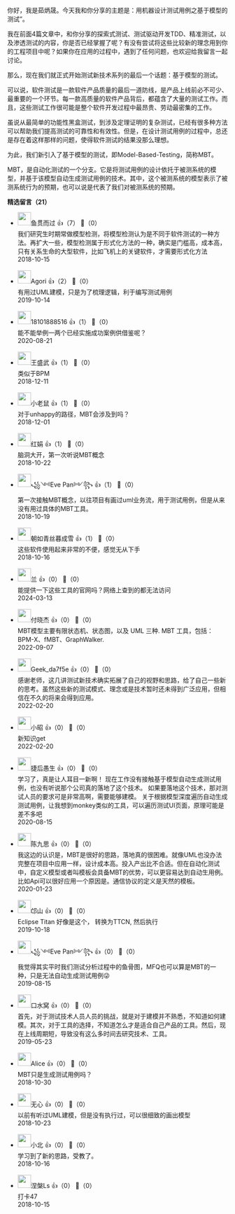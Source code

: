 你好，我是茹炳晟。今天我和你分享的主题是：用机器设计测试用例之基于模型的测试”。

我在前面4篇文章中，和你分享的探索式测试、测试驱动开发TDD、精准测试，以及渗透测试的内容，你是否已经掌握了呢？有没有尝试将这些比较新的理念用到你的工程项目中呢？如果你在应用的过程中，遇到了任何问题，也欢迎给我留言一起讨论。

那么，现在我们就正式开始测试新技术系列的最后一个话题：基于模型的测试。

可以说，软件测试是一款软件产品质量的最后一道防线，是产品上线前必不可少、最重要的一个环节。每一款高质量的软件产品背后，都蕴含了大量的测试工作。而且，这些测试工作很可能是整个软件开发过程中最昂贵、劳动最密集的工作。

虽说从最简单的功能性黑盒测试，到涉及定理证明的复杂测试，已经有很多种方法可以帮助我们提高测试的可靠性和有效性。但是，在设计测试用例的过程中，总还是存在着这样那样的问题，使得软件测试的结果没那么理想。

为此，我们新引入了基于模型的测试，即Model-Based-Testing，简称MBT。

MBT，是自动化测试的一个分支。它是将测试用例的设计依托于被测系统的模型，并基于该模型自动生成测试用例的技术。其中，这个被测系统的模型表示了被测系统行为的预期，也可以说是代表了我们对被测系统的预期。
<div><strong>精选留言（21）</strong></div><ul>
<li><img src="https://static001.geekbang.org/account/avatar/00/10/a0/8b/28bf8eeb.jpg" width="30px"><span>鱼贯而过</span> 👍（7） 💬（0）<div>我们研究生时期常做模型检测，将模型检测认为是不同于软件测试的一种方法。再扩大一些，模型检测属于形式化方法的一种，确实是门槛高，成本高，只有关系生命的大型软件，比如飞机上的关键软件，才需要形式化方法</div>2018-10-15</li><br/><li><img src="https://static001.geekbang.org/account/avatar/00/17/f3/c8/80185760.jpg" width="30px"><span>Agori</span> 👍（2） 💬（0）<div>有用过UML建模，只是为了梳理逻辑，利于编写测试用例</div>2019-10-14</li><br/><li><img src="http://thirdwx.qlogo.cn/mmopen/vi_32/Q0j4TwGTfTIT6XZicKWG7SMCoicWRU6E0r9MWziaoDNJCiblO7s9vLAHusROEHB8ypJT8u0J7sDjUOXE1ic1j2oLzvg/132" width="30px"><span>18101888516</span> 👍（1） 💬（0）<div>能不能举例一两个已经实施成功案例供借鉴呢？</div>2020-08-21</li><br/><li><img src="https://static001.geekbang.org/account/avatar/00/12/0b/34/f41d73a4.jpg" width="30px"><span>王盛武</span> 👍（1） 💬（0）<div>类似于BPM</div>2018-12-11</li><br/><li><img src="https://static001.geekbang.org/account/avatar/00/13/2f/f4/2dede51a.jpg" width="30px"><span>小老鼠</span> 👍（1） 💬（0）<div>对于unhappy的路径，MBT会涉及到吗？</div>2018-12-01</li><br/><li><img src="https://static001.geekbang.org/account/avatar/00/11/c6/4f/0c215abf.jpg" width="30px"><span>红娟</span> 👍（1） 💬（0）<div>脑洞大开，第一次听说MBT概念</div>2018-10-22</li><br/><li><img src="https://static001.geekbang.org/account/avatar/00/13/62/14/1a219456.jpg" width="30px"><span>꧁༺Eve Pan༻꧂</span> 👍（1） 💬（0）<div>第一次接触MBT概念，以往项目有画过uml业务流，用于测试用例，但是从来没有用过具体的MBT工具。</div>2018-10-19</li><br/><li><img src="https://static001.geekbang.org/account/avatar/00/11/c3/a9/aa5a5d8b.jpg" width="30px"><span>朝如青丝暮成雪</span> 👍（1） 💬（0）<div>这些软件使用起来非常的不便，感觉无从下手</div>2018-10-16</li><br/><li><img src="https://thirdwx.qlogo.cn/mmopen/vi_32/NRe4tC1gyS0gHEhb0ldhgMLzxG8aQF12WbkmJedicfibuWjptccgUZ5QSRKUBriavvprjzhM6UGAv4FliahpgCgjl7NwiaQyl7VcFABOfOxc3o1g/132" width="30px"><span>兰</span> 👍（0） 💬（0）<div>能提供一下这些工具的官网吗？网络上查到的都无法访问</div>2024-03-13</li><br/><li><img src="https://thirdwx.qlogo.cn/mmopen/vi_32/FGeCDgpXdhsXseIGF3GCzZibDJlOfO4KDqPJkMra2e0TJj3QVQk4t1oEd1BuQPtYOeavFyYxicd5fTZ33tIbPOZQ/132" width="30px"><span>付晓杰</span> 👍（0） 💬（0）<div>MBT模型主要有限状态机、状态图，以及 UML 三种.
MBT 工具，包括：BPM-X、fMBT、GraphWalker.</div>2022-09-07</li><br/><li><img src="https://thirdwx.qlogo.cn/mmopen/vi_32/Q0j4TwGTfTJSGx0Fcs4kajDDVHjxjC3R1ibE1VmTnzPibohSP6ySBzoesCRLicKA9ocTtkceV9UlV6pvUj1vuh9TQ/132" width="30px"><span>Geek_da7f5e</span> 👍（0） 💬（0）<div>感谢老师，这几讲测试新技术确实拓展了自己的视野和思路，给了自己一些新的思考。虽然这些新的测试模式、理念或是技术暂时还未得到广泛应用，但相信在不久的将来会得到应用。
</div>2022-02-20</li><br/><li><img src="https://static001.geekbang.org/account/avatar/00/14/3f/39/a4c2154b.jpg" width="30px"><span>小昭</span> 👍（0） 💬（0）<div>新知识get</div>2022-02-20</li><br/><li><img src="https://static001.geekbang.org/account/avatar/00/11/dc/33/a68c6b26.jpg" width="30px"><span>捷后愚生</span> 👍（0） 💬（0）<div>学习了，真是让人耳目一新啊！
现在工作没有接触基于模型自动生成测试用例，也没有听说那个公司真的落地了这个技术。
如果要落地这个技术，那对测试人员的要求可是非常高啊，需要能够建模。
关于根据模型深度遍历自动生成测试用例，让我想到monkey类似的工具，可以遍历测试UI页面，原理可能是差不多吧</div>2020-08-15</li><br/><li><img src="https://static001.geekbang.org/account/avatar/00/13/8c/df/4d77c1ca.jpg" width="30px"><span>陈九思</span> 👍（0） 💬（0）<div>我这边的认识是，MBT是很好的思路，落地真的很困难。就像UML也没办法完整在项目中应用一样，设计成本高。投入产出比不合适。但在自动化测试中，自定义模型或者叫模板会具备MBT的优势，可以更容易达到自动生用例。比如Api可以很好应用一个原因是。通信协议的定义是天然的模板。</div>2020-01-23</li><br/><li><img src="http://thirdwx.qlogo.cn/mmopen/vi_32/DYAIOgq83erfxOjZU1XS7DQdx189ukUISVlvzIPgoVMN4r6iajmslMQmEPAwdstAyU9AdYaBofiaRRDHm9x9ME3A/132" width="30px"><span>邙山</span> 👍（0） 💬（0）<div>Eclipse Titan 好像是这个， 转换为TTCN, 然后执行</div>2019-10-18</li><br/><li><img src="https://static001.geekbang.org/account/avatar/00/13/62/14/1a219456.jpg" width="30px"><span>꧁༺Eve Pan༻꧂</span> 👍（0） 💬（0）<div>我觉得其实平时我们测试分析过程中的鱼骨图，MFQ也可以算是MBT的一种，只是无法自动生成测试用例😜</div>2019-08-15</li><br/><li><img src="https://static001.geekbang.org/account/avatar/00/0f/55/26/154f9578.jpg" width="30px"><span>口水窝</span> 👍（0） 💬（0）<div>首先，对于测试技术人员人员的挑战，就是对于建模并不熟悉，不知道如何建模。其次，对于工具的选择，不知道怎么才是适合自己产品的工具。然后，现在上线周期短，导致没有这么多时间去研究技术、工具。</div>2019-05-23</li><br/><li><img src="https://static001.geekbang.org/account/avatar/00/12/c1/50/ce45f6b7.jpg" width="30px"><span>Alice</span> 👍（0） 💬（0）<div>MBT只是生成测试用例吗？</div>2018-10-30</li><br/><li><img src="https://static001.geekbang.org/account/avatar/00/0f/d2/54/3fa394b4.jpg" width="30px"><span>无心</span> 👍（0） 💬（0）<div>以前有听过UML建模，但是没有执行过，可以很细致的画出模型</div>2018-10-23</li><br/><li><img src="https://static001.geekbang.org/account/avatar/00/10/d0/98/9779cf40.jpg" width="30px"><span>小北</span> 👍（0） 💬（0）<div>学习到了新的思路，受教了。</div>2018-10-16</li><br/><li><img src="https://static001.geekbang.org/account/avatar/00/11/c2/a7/c4de1048.jpg" width="30px"><span>涅槃Ls</span> 👍（0） 💬（0）<div>打卡47</div>2018-10-15</li><br/>
</ul>